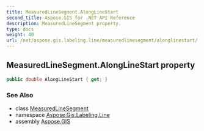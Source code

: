 ```yaml
---
title: MeasuredLineSegment.AlongLineStart
second_title: Aspose.GIS for .NET API Reference
description: MeasuredLineSegment property. 
type: docs
weight: 40
url: /net/aspose.gis.labeling.line/measuredlinesegment/alonglinestart/
---
```

## MeasuredLineSegment.AlongLineStart property

```csharp
public double AlongLineStart { get; }
```

### See Also

* class [MeasuredLineSegment](../)
* namespace [Aspose.Gis.Labeling.Line](../../measuredlinesegment/)
* assembly [Aspose.GIS](../../../)


